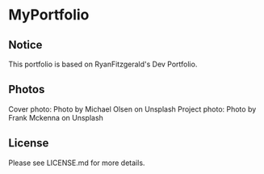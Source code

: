 # MyPortfolio
## Notice
This portfolio is based on RyanFitzgerald's Dev Portfolio.
## Photos
Cover photo: Photo by Michael Olsen on Unsplash
Project photo: Photo by Frank Mckenna on Unsplash

## License
Please see LICENSE.md for more details.
